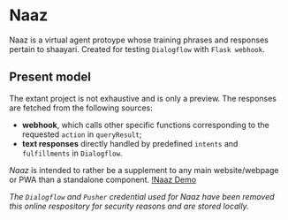 # Naaz
Naaz is a virtual agent protoype whose training phrases and responses pertain to shaayari. Created for testing `Dialogflow` with `Flask webhook`.

## Present model
The extant project is not exhaustive and is only a preview. The responses are fetched from the following sources:
* **webhook**, which calls other specific functions corresponding to the requested `action` in `queryResult`;
* **text responses** directly handled by predefined `intents` and `fulfillments` in `Dialogflow`.

*Naaz* is intended to rather be a supplement to any main website/webpage or PWA than a standalone component. 
 [!Naaz Demo](https://github.com/nidheekamble/Naaz/NaazPreview.gif)
 
*The `Dialogflow` and `Pusher` credential used for Naaz have been removed this online respository for security reasons and are stored locally.*
